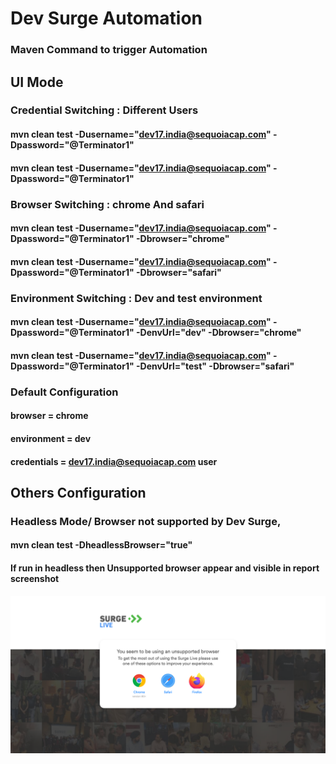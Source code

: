 # Dev Surge Automation

### Maven Command to trigger Automation

##  UI Mode 


###  Credential  Switching : Different Users
#### mvn clean test -Dusername="dev17.india@sequoiacap.com" -Dpassword="@Terminator1" 
#### mvn clean test -Dusername="dev17.india@sequoiacap.com" -Dpassword="@Terminator1" 


###  Browser Switching :  chrome And safari
#### mvn clean test -Dusername="dev17.india@sequoiacap.com" -Dpassword="@Terminator1"  -Dbrowser="chrome"
#### mvn clean test -Dusername="dev17.india@sequoiacap.com" -Dpassword="@Terminator1"  -Dbrowser="safari"

###  Environment Switching : Dev and test environment
#### mvn clean test -Dusername="dev17.india@sequoiacap.com" -Dpassword="@Terminator1" -DenvUrl="dev" -Dbrowser="chrome"
#### mvn clean test -Dusername="dev17.india@sequoiacap.com" -Dpassword="@Terminator1" -DenvUrl="test" -Dbrowser="safari"

### Default Configuration
#### browser = chrome
#### environment = dev
#### credentials = dev17.india@sequoiacap.com user


## Others Configuration
### Headless Mode/ Browser not supported by Dev Surge, 
#### mvn clean test -DheadlessBrowser="true"
#### If run in headless then Unsupported browser  appear and visible in report screenshot

![img.png](img.png)